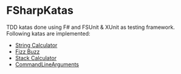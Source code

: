 # FSharpKatas
TDD katas done using F# and FSUnit & XUnit as testing framework.
Following katas are implemented:
 * [String Calculator](https://osherove.com/tdd-kata-1)
 * [Fizz Buzz](http://codingdojo.org/kata/FizzBuzz/)
 * [Stack Calculator](https://fsharpforfunandprofit.com/posts/stack-based-calculator/)
 * [CommandLineArguments](https://fsharpforfunandprofit.com/posts/pattern-matching-command-line/)
